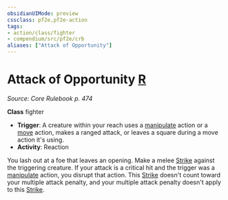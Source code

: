 ```yaml
---
obsidianUIMode: preview
cssclass: pf2e,pf2e-action
tags:
- action/class/fighter
- compendium/src/pf2e/crb
aliases: ["Attack of Opportunity"]
---
```

# Attack of Opportunity [R](chapter-9-playing-the-game.md#Actions "Reaction")
*Source: Core Rulebook p. 474*  

**Class** fighter
- **Trigger**: A creature within your reach uses a [manipulate](manipulate.md "Manipulate General Trait") action or a [move](move.md "Move Combat Trait") action, makes a ranged attack, or leaves a square during a move action it's using.
- **Activity**: Reaction

You lash out at a foe that leaves an opening. Make a melee [Strike](strike.md) against the triggering creature. If your attack is a critical hit and the trigger was a [manipulate](manipulate.md "Manipulate General Trait") action, you disrupt that action. This [Strike](strike.md) doesn't count toward your multiple attack penalty, and your multiple attack penalty doesn't apply to this [Strike](strike.md).